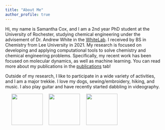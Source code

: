 ```yaml
---
title: "About Me"
author_profile: true
---
```

Hi, my name is Samantha Cox, and I am a 2nd year PhD student at the University of Rochester, studying chemical engineering under the advisement of Dr. Andrew White in the [WhiteLab](http://thewhitelab.org/). I received by BS in Chemistry from Lee University in 2021. My research is focused on developing and applying computational tools to solve chemistry and chemical engineering problems. Specifically, my recent work has been focused on molecular dynamics, as well as machine learning. You can read more about my publications in the [publications](https://samcox822.github.io/publications/) tab! 

Outside of my research, I like to participate in a wide variety of activities, and I am a major trekkie. I love my dogs, sewing/embroidery, hiking, and music. I also play guitar and have recently started dabbling in videography. 

&nbsp;&nbsp;&nbsp;&nbsp;
<img class="img" src="../assets/images/sym.png" width="100px">&nbsp;&nbsp;&nbsp;&nbsp;
<img class="img" src="../assets/images/ml.png" width="100px">&nbsp;&nbsp;&nbsp;&nbsp;
<img class="img" src="../assets/images/trek.png" width="100px">&nbsp;&nbsp;&nbsp;&nbsp;